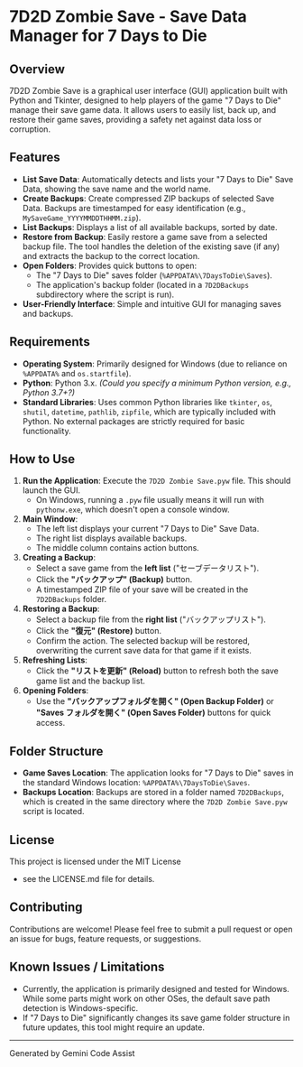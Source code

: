 # 7D2D Zombie Save - Save Data Manager for 7 Days to Die

## Overview

7D2D Zombie Save is a graphical user interface (GUI) application built with Python and Tkinter, designed to help players of the game "7 Days to Die" manage their save game data. It allows users to easily list, back up, and restore their game saves, providing a safety net against data loss or corruption.

## Features

- **List Save Data**: Automatically detects and lists your "7 Days to Die" Save Data, showing the save name and the world name.
- **Create Backups**: Create compressed ZIP backups of selected Save Data. Backups are timestamped for easy identification (e.g., `MySaveGame_YYYYMMDDTHHMM.zip`).
- **List Backups**: Displays a list of all available backups, sorted by date.
- **Restore from Backup**: Easily restore a game save from a selected backup file. The tool handles the deletion of the existing save (if any) and extracts the backup to the correct location.
- **Open Folders**: Provides quick buttons to open:
  - The "7 Days to Die" saves folder (`%APPDATA%\7DaysToDie\Saves`).
  - The application's backup folder (located in a `7D2DBackups` subdirectory where the script is run).
- **User-Friendly Interface**: Simple and intuitive GUI for managing saves and backups.

## Requirements

- **Operating System**: Primarily designed for Windows (due to reliance on `%APPDATA%` and `os.startfile`).
- **Python**: Python 3.x. _(Could you specify a minimum Python version, e.g., Python 3.7+?)_
- **Standard Libraries**: Uses common Python libraries like `tkinter`, `os`, `shutil`, `datetime`, `pathlib`, `zipfile`, which are typically included with Python. No external packages are strictly required for basic functionality.

## How to Use

1. **Run the Application**: Execute the `7D2D Zombie Save.pyw` file. This should launch the GUI.
    - On Windows, running a `.pyw` file usually means it will run with `pythonw.exe`, which doesn't open a console window.
2. **Main Window**:
    - The left list displays your current "7 Days to Die" Save Data.
    - The right list displays available backups.
    - The middle column contains action buttons.
3. **Creating a Backup**:
    - Select a save game from the **left list** ("セーブデータリスト").
    - Click the **"バックアップ" (Backup)** button.
    - A timestamped ZIP file of your save will be created in the `7D2DBackups` folder.
4. **Restoring a Backup**:
    - Select a backup file from the **right list** ("バックアップリスト").
    - Click the **"復元" (Restore)** button.
    - Confirm the action. The selected backup will be restored, overwriting the current save data for that game if it exists.
5. **Refreshing Lists**:
    - Click the **"リストを更新" (Reload)** button to refresh both the save game list and the backup list.
6. **Opening Folders**:
    - Use the **"バックアップフォルダを開く" (Open Backup Folder)** or **"Saves フォルダを開く" (Open Saves Folder)** buttons for quick access.

## Folder Structure

- **Game Saves Location**: The application looks for "7 Days to Die" saves in the standard Windows location: `%APPDATA%\7DaysToDie\Saves`.
- **Backups Location**: Backups are stored in a folder named `7D2DBackups`, which is created in the same directory where the `7D2D Zombie Save.pyw` script is located.

## License

This project is licensed under the MIT License

- see the LICENSE.md file for details.

## Contributing

Contributions are welcome! Please feel free to submit a pull request or open an issue for bugs, feature requests, or suggestions.

## Known Issues / Limitations

- Currently, the application is primarily designed and tested for Windows. While some parts might work on other OSes, the default save path detection is Windows-specific.
- If "7 Days to Die" significantly changes its save game folder structure in future updates, this tool might require an update.

---

Generated by Gemini Code Assist
